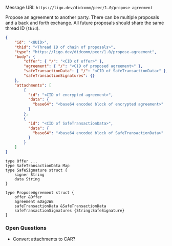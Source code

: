 Message URI: `https://ligo.dev/didcomm/peer/1.0/propose-agreement`

Propose an agreement to another party. There can be multiple proposals and a back and forth exchange. All future proposals should share the same thread ID (`thid`).

```json
{
	"id": "<UUID>",
	"thid": "<Thread ID of chain of proposals>",
    "type": "https://ligo.dev/didcomm/peer/1.0/propose-agreement",
    "body": {
        "offer": { "/": "<CID of offer>" },
        "agreement": { "/": "<CID of proposed agreement>" },
        "safeTransactionData": { "/": "<CID of SafeTransactionData>" },
        "safeTransactionSignatures": {}
    },
    "attachments": [
	    {
	      "id": "<CID of encrypted agreement>",
	      "data": {
	        "base64": "<base64 encoded block of encrypted agreement>"
	      }
	    },
	    {
		  "id": "<CID of SafeTransactionData>",
		  "data": {
		    "base64": "<base64 encoded block of SafeTransactionData>"
		  }
	    }
    ]
}
```

```ipldsch
type Offer ...
type SafeTransactionData Map
type SafeSignature struct {
	signer String
	data String
}

type ProposeAgreement struct {  
	offer &Offer
	agreement &DagJWE
	safeTransactionData &SafeTransactionData
	safeTransactionSignatures {String:SafeSignature}
}
```

### Open Questions
- Convert attachments to CAR?